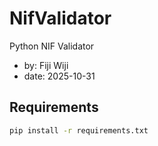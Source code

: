 # NifValidator
Python NIF Validator

* by: Fiji Wiji
* date: 2025-10-31

## Requirements

```sh
pip install -r requirements.txt
```
